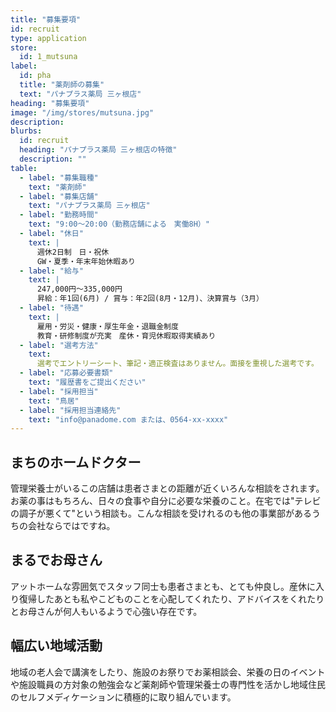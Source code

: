 ```yaml
---
title: "募集要項"
id: recruit
type: application
store:
  id: 1_mutsuna
label:
  id: pha
  title: "薬剤師の募集"
  text: "パナプラス薬局 三ヶ根店"
heading: "募集要項"
image: "/img/stores/mutsuna.jpg"
description:
blurbs:
  id: recruit
  heading: "パナプラス薬局 三ヶ根店の特徴"
  description: ""
table:
  - label: "募集職種"
    text: "薬剤師"
  - label: "募集店舗"
    text: "パナプラス薬局 三ヶ根店"
  - label: "勤務時間"
    text: "9:00～20:00（勤務店舗による　実働8H）"
  - label: "休日"
    text: |
      週休2日制　日・祝休  
      GW・夏季・年末年始休暇あり
  - label: "給与"
    text: |
      247,000円〜335,000円  
      昇給：年1回(6月) / 賞与：年2回(8月・12月)、決算賞与（3月）
  - label: "待遇"
    text: |
      雇用・労災・健康・厚生年金・退職金制度  
      教育・研修制度が充実　産休・育児休暇取得実績あり
  - label: "選考方法"
    text:
      選考でエントリーシート、筆記・適正検査はありません。面接を重視した選考です。
  - label: "応募必要書類"
    text: "履歴書をご提出ください"
  - label: "採用担当"
    text: "鳥居"
  - label: "採用担当連絡先"
    text: "info@panadome.com または、0564-xx-xxxx"
---
```


## まちのホームドクター

管理栄養士がいるこの店舗は患者さまとの距離が近くいろんな相談をされます。お薬の事はもちろん、日々の食事や自分に必要な栄養のこと。在宅では"テレビの調子が悪くて"という相談も。こんな相談を受けれるのも他の事業部があるうちの会社ならではですね。



## まるでお母さん

アットホームな雰囲気でスタッフ同士も患者さまとも、とても仲良し。産休に入り復帰したあとも私やこどものことを心配してくれたり、アドバイスをくれたりとお母さんが何人もいるようで心強い存在です。


## 幅広い地域活動

地域の老人会で講演をしたり、施設のお祭りでお薬相談会、栄養の日のイベントや施設職員の方対象の勉強会など薬剤師や管理栄養士の専門性を活かし地域住民のセルフメディケーションに積極的に取り組んでいます。
